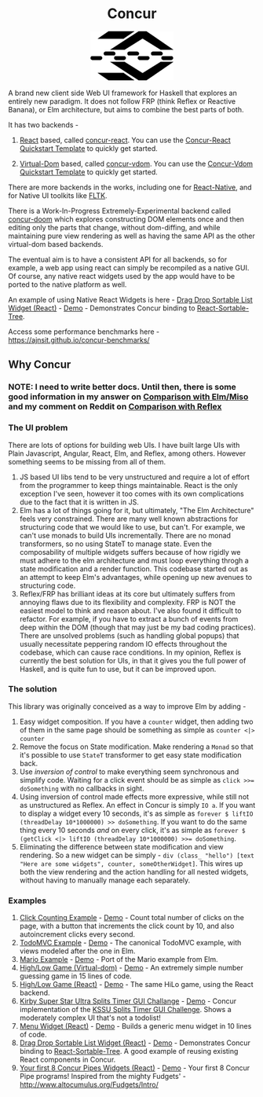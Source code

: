 <h1 align="center">Concur</h1>
<p align="center">
   <img src="docs/logo.png" height="100">
</p>

A brand new client side Web UI framework for Haskell that explores an entirely new paradigm. It does not follow FRP (think Reflex or Reactive Banana), or Elm architecture, but aims to combine the best parts of both.

It has two backends -

1. [React](https://github.com/facebook/react) based, called [concur-react](concur-react). You can use the [Concur-React Quickstart Template](https://github.com/concurhaskell/concur-react-starter) to quickly get started.

2. [Virtual-Dom](https://github.com/Matt-Esch/virtual-dom) based, called [concur-vdom](concur-vdom). You can use the [Concur-Vdom Quickstart Template](https://github.com/concurhaskell/concur-vdom-starter) to quickly get started.

There are more backends in the works, including one for [React-Native](https://github.com/facebook/react-native), and for Native UI toolkits like [FLTK](https://github.com/deech/fltkhs).

There is a Work-In-Progress Extremely-Experimental backend called [concur-doom](concur-doom) which explores constructing DOM elements once and then editing only the parts that change, without dom-diffing, and while maintaining pure view rendering as well as having the same API as the other virtual-dom based backends.

The eventual aim is to have a consistent API for all backends, so for example, a web app using react can simply be recompiled as a native GUI. Of course, any native react widgets used by the app would have to be ported to the native platform as well.

An example of using Native React Widgets is here - [Drag Drop Sortable List Widget (React)](https://github.com/ajnsit/concur/blob/master/concur-react-components/sortable-tree/src/Main.hs) - [Demo](https://ajnsit.github.io/concur/examples/sortable-tree-example.jsexe/index.html) - Demonstrates Concur binding to [React-Sortable-Tree](https://github.com/fritz-c/react-sortable-tree).

Access some performance benchmarks here - https://ajnsit.github.io/concur-benchmarks/

## Why Concur

### NOTE: I need to write better docs. Until then, there is some good information in my answer on [Comparison with Elm/Miso](https://github.com/ajnsit/concur/issues/1#issuecomment-328372111) and my comment on Reddit on [Comparison with Reflex](https://www.reddit.com/r/haskell/comments/785zvm/highlevel_survey_of_functional_reactive_ui/dos1rlx/)

### The UI problem

There are lots of options for building web UIs. I have built large UIs with Plain Javascript, Angular, React, Elm, and Reflex, among others. However something seems to be missing from all of them.

1. JS based UI libs tend to be very unstructured and require a lot of effort from the programmer to keep things maintainable. React is the only exception I've seen, however it too comes with its own complications due to the fact that it is written in JS.
2. Elm has a lot of things going for it, but ultimately, "The Elm Architecture" feels very constrained. There are many well known abstractions for structuring code that we would like to use, but can't. For example, we can't use monads to build UIs incrementally. There are no monad transformers, so no using StateT to manage state. Even the composability of multiple widgets suffers because of how rigidly we must adhere to the elm architecture and must loop everything throgh a state modification and a render function. This codebase started out as an attempt to keep Elm's advantages, while opening up new avenues to structuring code.
3. Reflex/FRP has brilliant ideas at its core but ultimately suffers from annoying flaws due to its flexibility and complexity. FRP is NOT the easiest model to think and reason about. I've also found it difficult to refactor. For example, if you have to extract a bunch of events from deep within the DOM (though that may just be my bad coding practices). There are unsolved problems (such as handling global popups) that usually necessitate peppering random IO effects throughout the codebase, which can cause race conditions. In my opinion, Reflex is currently the best solution for UIs, in that it gives you the full power of Haskell, and is quite fun to use, but it can be improved upon.

### The solution
This library was originally conceived as a way to improve Elm by adding -

1. Easy widget composition. If you have a `counter` widget, then adding two of them in the same page should be something as simple as `counter <|> counter`
2. Remove the focus on State modification. Make rendering a `Monad` so that it's possible to use `StateT` transformer to get easy state modification back.
3. Use *inversion of control* to make everything seem synchronous and simplify code. Waiting for a click event should be as simple as `click >>= doSomething` with no callbacks in sight.
4. Using inversion of control made effects more expressive, while still not as unstructured as Reflex. An effect in Concur is simply `IO a`. If you want to display a widget every 10 seconds, it's as simple as `forever $ liftIO (threadDelay 10*1000000) >> doSomething`. If you want to do the same thing every 10 seconds *and* on every click, it's as simple as `forever $ (getClick <|> liftIO (threadDelay 10*1000000) >>= doSomething`.
5. Eliminating the difference between state modification and view rendering. So a new widget can be simply - `div (class_ "hello") [text "Here are some widgets", counter, someOtherWidget]`. This wires up both the view rendering and the action handling for all nested widgets, without having to manually manage each separately.

### Examples

1. [Click Counting Example](https://github.com/ajnsit/concur/blob/master/concur-vdom/examples/ClickCounter.hs) - [Demo](https://ajnsit.github.io/concur/examples/clickCounter.jsexe/index.html) - Count total number of clicks on the page, with a button that increments the click count by 10, and also autoincrement clicks every second.
2. [TodoMVC Example](https://github.com/ajnsit/concur/blob/master/concur-vdom/examples/Todos.hs) - [Demo](https://ajnsit.github.io/concur/examples/todos.jsexe/index.html) - The canonical TodoMVC example, with views modeled after the one in Elm.
3. [Mario Example](https://github.com/ajnsit/concur/blob/master/concur-vdom/examples/Mario.hs) - [Demo](https://ajnsit.github.io/concur/examples/mario.jsexe/index.html) - Port of the Mario example from Elm.
4. [High/Low Game (Virtual-dom)](https://github.com/ajnsit/concur/blob/master/concur-vdom/examples/HiLo.hs) - [Demo](https://ajnsit.github.io/concur/examples/hilo.jsexe/index.html) - An extremely simple number guessing game in 15 lines of code.
5. [High/Low Game (React)](https://github.com/ajnsit/concur/blob/master/concur-react/examples/HiLo.hs) - [Demo](https://ajnsit.github.io/concur/examples/concur-react-hilo.jsexe/index.html) - The same HiLo game, using the React backend.
6. [Kirby Super Star Ultra Splits Timer GUI Challange](https://github.com/ajnsit/concur/blob/master/concur-vdom/examples/KirbySuperStarUltra.hs) - [Demo](https://ajnsit.github.io/concur/examples/kssu.jsexe/index.html) - Concur implementation of the [KSSU Splits Timer GUI Challenge](https://gist.github.com/lexi-lambda/701f1f1282401059f13a4220e8178ba4). Shows a moderately complex UI that's not a todolist!
7. [Menu Widget (React)](https://github.com/ajnsit/concur/blob/master/concur-react/examples/Menu.hs) - [Demo](https://ajnsit.github.io/concur/examples/concur-react-menu.jsexe/index.html) - Builds a generic menu widget in 10 lines of code.
8. [Drag Drop Sortable List Widget (React)](https://github.com/ajnsit/concur/blob/master/concur-react-components/sortable-tree/src/Main.hs) - [Demo](https://ajnsit.github.io/concur/examples/sortable-tree-example.jsexe/index.html) - Demonstrates Concur binding to [React-Sortable-Tree](https://github.com/fritz-c/react-sortable-tree). A good example of reusing existing React components in Concur.
9. [Your first 8 Concur Pipes Widgets (React)](https://github.com/concurhaskell/concur-react-examples/blob/master/src/PipeWidgets.hs) - [Demo](https://concurhaskell.github.io/concur-react-examples/pipes.jsexe/index.html) - Your first 8 Concur Pipe programs! Inspired from the mighty Fudgets' - http://www.altocumulus.org/Fudgets/Intro/
